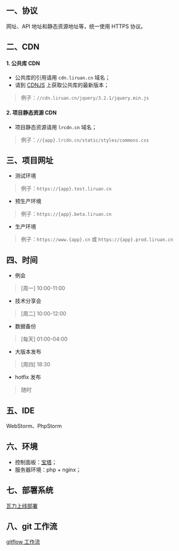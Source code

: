 ## 一、协议
网址、API 地址和静态资源地址等，统一使用 HTTPS 协议。

## 二、CDN
#### 1. 公共库 CDN
- 公共库的引用请用 `cdn.liruan.cn` 域名；
- 请到 [CDNJS](https://cdnjs.com/) 上获取公共库的最新版本；
> 例子：`//cdn.liruan.cn/jquery/3.2.1/jquery.min.js`

#### 2. 项目静态资源 CDN
- 项目静态资源请用 `lrcdn.cn` 域名；
> 例子：`//{app}.lrcdn.cn/static/styles/commons.css`

## 三、项目网址
- 测试环境
> 例子：`https://{app}.test.liruan.cn`
- 预生产环境
> 例子：`https://{app}.beta.liruan.cn`
- 生产环境
> 例子：`https://www.{app}.cn` 或 `https://{app}.prod.liruan.cn`

## 四、时间
- 例会
> [周一]  10:00-11:00
- 技术分享会
> [周二]  10:00-12:00
- 数据备份
> [每天]  01:00-04:00
- 大版本发布
> [周四]  18:30
- hotfix 发布
> 随时

## 五、IDE
WebStorm、PhpStorm

## 六、环境
- 控制面板：[宝塔](https://www.bt.cn/)；
- 服务器环境：php + nginx；

## 七、部署系统
[瓦力上线部署](https://walle-web.io/)

## 八、git 工作流
[gitflow 工作流](https://github.com/zhaotoday/product-workflow)
